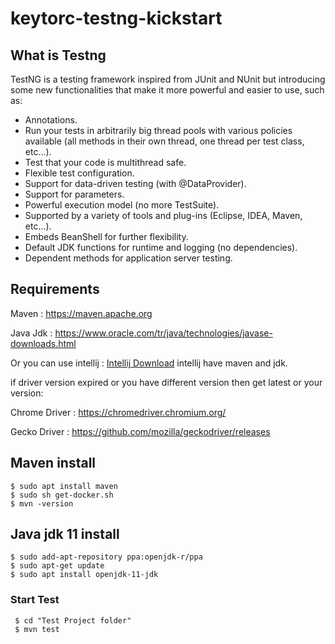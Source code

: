 
# keytorc-testng-kickstart

## What is Testng 
TestNG is a testing framework inspired from JUnit and NUnit but introducing some new functionalities that make it more powerful and easier to use, such as:


* Annotations.
* Run your tests in arbitrarily big thread pools with various policies available (all methods in their own thread, one thread per test class, etc...).
* Test that your code is multithread safe.
* Flexible test configuration.
* Support for data-driven testing (with @DataProvider).
* Support for parameters.
* Powerful execution model (no more TestSuite).
* Supported by a variety of tools and plug-ins (Eclipse, IDEA, Maven, etc...).
* Embeds BeanShell for further flexibility.
* Default JDK functions for runtime and logging (no dependencies).
* Dependent methods for application server testing.

## Requirements
Maven : https://maven.apache.org

Java Jdk : https://www.oracle.com/tr/java/technologies/javase-downloads.html 

Or you can use intellij : [Intellij Download](https://www.jetbrains.com/idea/)    intellij have  maven and jdk.

if driver version expired or you have different version then get latest or your version:

Chrome Driver : https://chromedriver.chromium.org/

Gecko Driver : https://github.com/mozilla/geckodriver/releases


## Maven install
```
$ sudo apt install maven
$ sudo sh get-docker.sh
$ mvn -version
```
## Java jdk 11 install

```
$ sudo add-apt-repository ppa:openjdk-r/ppa
$ sudo apt-get update
$ sudo apt install openjdk-11-jdk
```


### Start Test
```
 $ cd "Test Project folder"
 $ mvn test  
```


